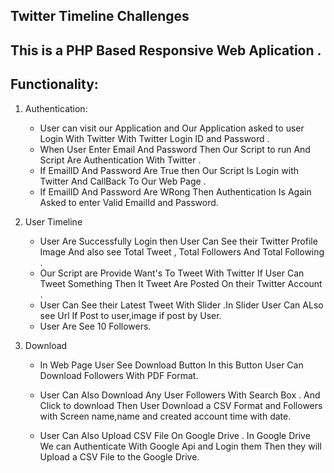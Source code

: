 ## Twitter Timeline Challenges

## This is a PHP Based Responsive Web Aplication .

## Functionality:

1) Authentication:

	* User can visit our Application and Our Application asked to user Login With Twitter With Twitter Login ID and Password .
	* When User Enter  Email And Password Then Our Script to run And Script Are Authentication With Twitter .
	* If EmailID And Password Are True then Our Script Is Login with Twitter And CallBack To Our Web Page .
	* If EmailID And Password Are WRong Then Authentication Is Again Asked to enter Valid EmailId and Password.

2) User Timeline
	
	* User Are Successfully Login then User Can See their Twitter Profile Image And also see Total Tweet , Total Followers And Total Following .
	* Our Script are Provide Want's To Tweet With Twitter If User Can Tweet Something Then It Tweet Are Posted On their Twitter Account .
	* User Can See their Latest Tweet With Slider .In Slider User Can ALso see Url If Post to user,image if post by User.
	* User Are See  10 Followers.
	
3) Download

	* In Web Page User See Download Button In this Button User Can Download  Followers With PDF Format.
	
	* User Can Also Download Any User Followers With Search Box .
	And Click to download Then User Download a CSV Format  and  Followers with Screen name,name and created account time with date.
	
	* User Can Also Upload CSV File On Google Drive .
	In Google Drive We can Authenticate With Google Api and Login them Then they will Upload a CSV File to the Google Drive.

	
	

	
	
